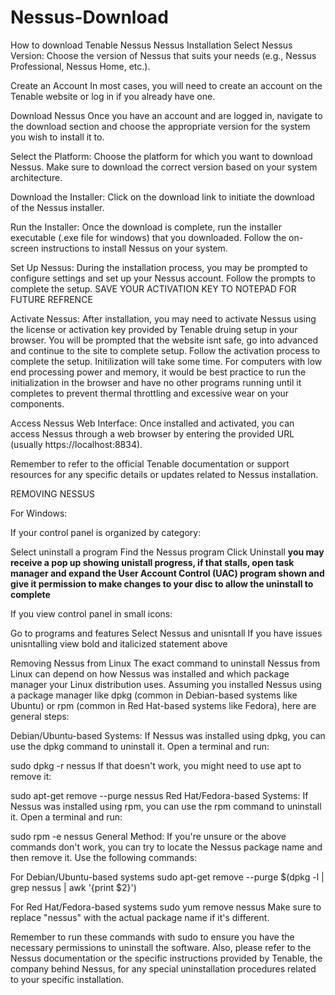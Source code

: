 # Nessus-Download
How to download Tenable Nessus
Nessus Installation
Select Nessus Version:
Choose the version of Nessus that suits your needs (e.g., Nessus Professional, Nessus Home, etc.).

Create an Account
In most cases, you will need to create an account on the Tenable website or log in if you already have one.

Download Nessus
Once you have an account and are logged in, navigate to the download section and choose the appropriate version for the system you wish to install it to.

Select the Platform:
Choose the platform for which you want to download Nessus. Make sure to download the correct version based on your system architecture.

Download the Installer:
Click on the download link to initiate the download of the Nessus installer.

Run the Installer:
Once the download is complete, run the installer executable (.exe file for windows) that you downloaded. Follow the on-screen instructions to install Nessus on your system.

Set Up Nessus:
During the installation process, you may be prompted to configure settings and set up your Nessus account. Follow the prompts to complete the setup. SAVE YOUR ACTIVATION KEY TO NOTEPAD FOR FUTURE REFRENCE

Activate Nessus:
After installation, you may need to activate Nessus using the license or activation key provided by Tenable druing setup in your browser. You will be prompted that the website isnt safe, go into advanced and continue to the site to complete setup. Follow the activation process to complete the setup. Initilization will take some time. For computers with low end processing power and memory, it would be best practice to run the initialization in the browser and have no other programs running until it completes to prevent thermal throttling and excessive wear on your components.

Access Nessus Web Interface:
Once installed and activated, you can access Nessus through a web browser by entering the provided URL (usually https://localhost:8834).

Remember to refer to the official Tenable documentation or support resources for any specific details or updates related to Nessus installation.

REMOVING NESSUS

For Windows:

If your control panel is organized by category:

Select uninstall a program
Find the Nessus program
Click Uninstall
**you may receive a pop up showing unistall progress, if that stalls, open task manager and expand the User Account Control (UAC) program shown and give it permission to make changes to your disc to allow the uninstall to complete**

If you view control panel in small icons:

Go to programs and features
Select Nessus and unisntall
If you have issues unisntalling view bold and italicized statement above

Removing Nessus from Linux
The exact command to uninstall Nessus from Linux can depend on how Nessus was installed and which package manager your Linux distribution uses. Assuming you installed Nessus using a package manager like dpkg (common in Debian-based systems like Ubuntu) or rpm (common in Red Hat-based systems like Fedora), here are general steps:

Debian/Ubuntu-based Systems:
If Nessus was installed using dpkg, you can use the dpkg command to uninstall it. Open a terminal and run:

sudo dpkg -r nessus
If that doesn't work, you might need to use apt to remove it:

sudo apt-get remove --purge nessus
Red Hat/Fedora-based Systems:
If Nessus was installed using rpm, you can use the rpm command to uninstall it. Open a terminal and run:

sudo rpm -e nessus
General Method:
If you're unsure or the above commands don't work, you can try to locate the Nessus package name and then remove it. Use the following commands:

For Debian/Ubuntu-based systems
sudo apt-get remove --purge $(dpkg -l | grep nessus | awk '{print $2}')

For Red Hat/Fedora-based systems
sudo yum remove nessus
Make sure to replace "nessus" with the actual package name if it's different.

Remember to run these commands with sudo to ensure you have the necessary permissions to uninstall the software. Also, please refer to the Nessus documentation or the specific instructions provided by Tenable, the company behind Nessus, for any special uninstallation procedures related to your specific installation.

